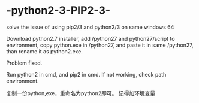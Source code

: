 # -python2-3-PIP2-3-
solve the issue of using pip2/3 and python2/3 on same windows 64

Download python2.7 installer, add /python27 and python27/script to environment, copy python.exe in /python27, and paste it in same /python27, than rename it as python2.exe.

Problem fixed.

Run python2 in cmd, and pip2 in cmd. If not working, check path environment.

复制一份python,exe，重命名为python2即可。 记得加环境变量

